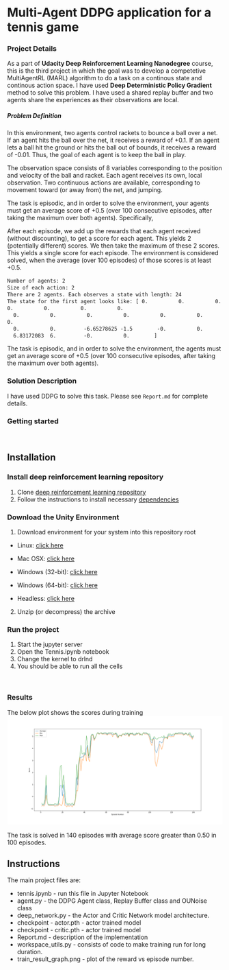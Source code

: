 # Multi-Agent DDPG application for a tennis game

### Project Details

As a part of **Udacity Deep Reinforcement Learning Nanodegree** course, this is the third project in which the goal was to develop a competetive MultiAgentRL (MARL) algorithm to do a task on a continous state and continous action space. I have used **Deep Deterministic Policy Gradient** method to solve this problem. I have used a shared replay buffer and two agents share the experiences as their observations are local.

##### Problem Definition

In this environment, two agents control rackets to bounce a ball over a net. If an agent hits the ball over the net, it receives a reward of +0.1. If an agent lets a ball hit the ground or hits the ball out of bounds, it receives a reward of -0.01. Thus, the goal of each agent is to keep the ball in play.

The observation space consists of 8 variables corresponding to the position and velocity of the ball and racket. Each agent receives its own, local observation. Two continuous actions are available, corresponding to movement toward (or away from) the net, and jumping.

The task is episodic, and in order to solve the environment, your agents must get an average score of +0.5 (over 100 consecutive episodes, after taking the maximum over both agents). Specifically,

After each episode, we add up the rewards that each agent received (without discounting), to get a score for each agent. This yields 2 (potentially different) scores. We then take the maximum of these 2 scores.
This yields a single score for each episode.
The environment is considered solved, when the average (over 100 episodes) of those scores is at least +0.5.

```
Number of agents: 2
Size of each action: 2
There are 2 agents. Each observes a state with length: 24
The state for the first agent looks like: [ 0.          0.          0.          0.          0.          0.          0.
  0.          0.          0.          0.          0.          0.          0.
  0.          0.         -6.65278625 -1.5        -0.          0.
  6.83172083  6.         -0.          0.        ]
```
The task is episodic, and in order to solve the environment, the agents must get an average score of +0.5 (over 100 consecutive episodes, after taking the maximum over both agents).

### Solution Description

I have used DDPG to solve this task. Please see `Report.md` for complete details.

### Getting started

</br>

## Installation
### Install deep reinforcement learning repository
1. Clone [deep reinforcement learning repository](https://github.com/udacity/deep-reinforcement-learning)
2. Follow the instructions to install necessary [dependencies](https://github.com/udacity/deep-reinforcement-learning#dependencies)
### Download the Unity Environment
1. Download environment for your system into this repository root

* Linux: [click here](https://s3-us-west-1.amazonaws.com/udacity-drlnd/P3/Tennis/Tennis.app.zip)

* Mac OSX: [click here](https://s3-us-west-1.amazonaws.com/udacity-drlnd/P2/Reacher/Reacher.app.zip)

* Windows (32-bit): [click here](https://s3-us-west-1.amazonaws.com/udacity-drlnd/P3/Tennis/Tennis_Windows_x86.zip)

* Windows (64-bit): [click here](https://s3-us-west-1.amazonaws.com/udacity-drlnd/P3/Tennis/Tennis_Windows_x86_64.zip)

* Headless: [click here](https://s3-us-west-1.amazonaws.com/udacity-drlnd/P3/Tennis/Tennis_Linux_NoVis.zip)

2. Unzip (or decompress) the archive
### Run the project
1. Start the jupyter server
2. Open the Tennis.ipynb notebook
3. Change the kernel to drlnd
4. You should be able to run all the cells

</br>

### Results
The below plot shows the scores during training
![result](./train_result_graph.png)

The task is solved in 140 episodes with average score greater than 0.50 in 100 episodes.

## Instructions
The main project files are:
* tennis.ipynb - run this file in Jupyter Notebook
* agent.py - the DDPG Agent class, Replay Buffer class and OUNoise class
* deep_network.py - the Actor and Critic Network model architecture.
* checkpoint - actor.pth - actor trained model
* checkpoint - critic.pth - actor trained model
* Report.md - description of the implementation
* workspace_utils.py - consists of code to make training run for long duration.
* train_result_graph.png - plot of the reward vs episode number.
